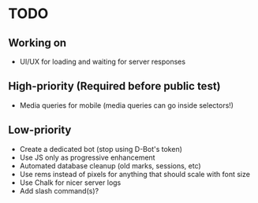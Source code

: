 # TODO

## Working on

- UI/UX for loading and waiting for server responses

## High-priority (Required before public test)

- Media queries for mobile (media queries can go inside selectors!)

## Low-priority

- Create a dedicated bot (stop using D-Bot's token)
- Use JS only as progressive enhancement
- Automated database cleanup (old marks, sessions, etc)
- Use rems instead of pixels for anything that should scale with font size
- Use Chalk for nicer server logs
- Add slash command(s)?
